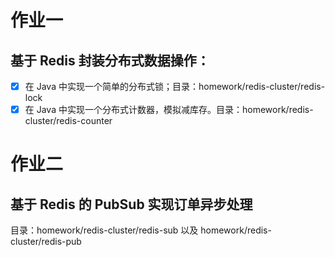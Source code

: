# 作业一
## 基于 Redis 封装分布式数据操作：
- [x] 在 Java 中实现一个简单的分布式锁；目录：homework/redis-cluster/redis-lock
- [x] 在 Java 中实现一个分布式计数器，模拟减库存。目录：homework/redis-cluster/redis-counter

# 作业二
## 基于 Redis 的 PubSub 实现订单异步处理
目录：homework/redis-cluster/redis-sub 以及 homework/redis-cluster/redis-pub 